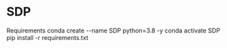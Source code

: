 # SDP
Requirements
conda create --name SDP python=3.8 -y
conda activate SDP
pip install -r requirements.txt
